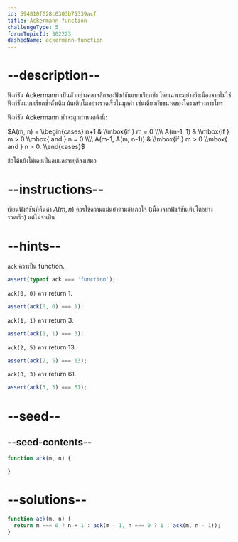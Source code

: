 ```yaml
---
id: 594810f028c0303b75339acf
title: Ackermann function
challengeType: 5
forumTopicId: 302223
dashedName: ackermann-function
---
```


# --description--

ฟังก์ชัน Ackermann เป็นตัวอย่างคลาสสิกของฟังก์ชันแบบเรียกซ้ำ โดยเฉพาะอย่างยิ่งเนื่องจากไม่ใช่ฟังก์ชันแบบเรียกซ้ำดั้งเดิม มันเติบโตอย่างรวดเร็วในมูลค่า เช่นเดียวกับขนาดของโครงสร้างการโทร

ฟังก์ชัน Ackermann มักจะถูกกำหนดดังนี้:

$A(m, n) = \\begin{cases} n+1 & \\mbox{if } m = 0 \\\\ A(m-1, 1) & \\mbox{if } m > 0 \\mbox{ and } n = 0 \\\\ A(m-1, A(m, n-1)) & \\mbox{if } m > 0 \\mbox{ and } n > 0. \\end{cases}$

ข้อโต้แย้งไม่เคยเป็นลบและจะยุติลงเสมอ

# --instructions--

เขียนฟังก์ชันที่คืนค่า $A(m, n)$ ควรใช้ความแม่นยำตามอำเภอใจ (เนื่องจากฟังก์ชันเติบโตอย่างรวดเร็ว) แต่ไม่จำเป็น

# --hints--

`ack` ควรเป็น function.

```js
assert(typeof ack === 'function');
```

`ack(0, 0)` ควร return 1.

```js
assert(ack(0, 0) === 1);
```

`ack(1, 1)` ควร return 3.

```js
assert(ack(1, 1) === 3);
```

`ack(2, 5)` ควร return 13.

```js
assert(ack(2, 5) === 13);
```

`ack(3, 3)` ควร return 61.

```js
assert(ack(3, 3) === 61);
```

# --seed--

## --seed-contents--

```js
function ack(m, n) {

}
```

# --solutions--

```js
function ack(m, n) {
  return m === 0 ? n + 1 : ack(m - 1, n === 0 ? 1 : ack(m, n - 1));
}
```

